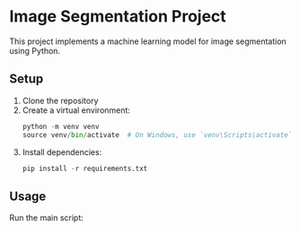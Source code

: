 # Image Segmentation Project

This project implements a machine learning model for image segmentation using Python.

## Setup

1. Clone the repository
2. Create a virtual environment:
   ```python
   python -m venv venv
   source venv/bin/activate  # On Windows, use `venv\Scripts\activate`
   ```
3. Install dependencies:
   ```python
   pip install -r requirements.txt
   ```

## Usage

Run the main script: